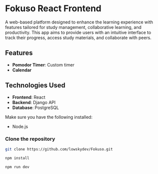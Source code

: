 # Fokuso React Frontend

 A web-based platform designed to enhance the learning experience with features tailored for study management, collaborative learning, and productivity. This app aims to provide users with an intuitive interface to track their progress, access study materials, and collaborate with peers.
 
 ## Features
 - **Pomodor Timer**: Custom timer
 - **Calendar**
 
 ## Technologies Used
 
 - **Frontend**: React 
 - **Backend**: Django API
 - **Database**: PostgreSQL 
 
 Make sure you have the following installed:
 
 - Node.js
 
 ### Clone the repository
 
 ```bash
 git clone https://github.com/lowskydev/Fokuso.git
```

```bash
npm install
```

```bash
npm run dev
```
